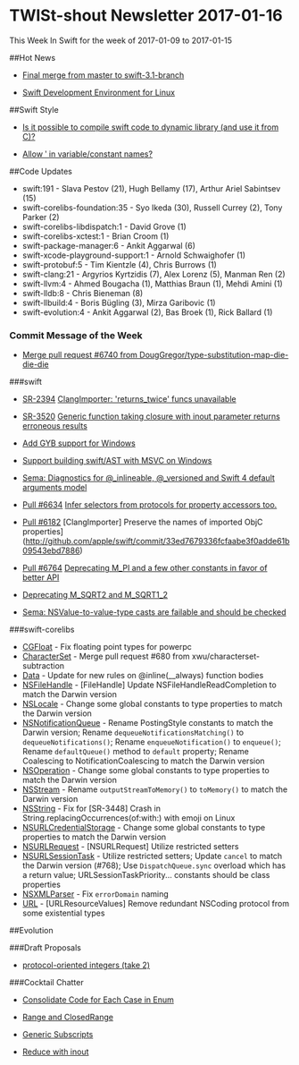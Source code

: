 # TWISt-shout Newsletter 2017-01-16
This Week In Swift for the week of 2017-01-09 to 2017-01-15

##Hot News

* [Final merge from master to swift-3.1-branch](https://lists.swift.org/pipermail/swift-dev/Week-of-Mon-20170109/003823.html)

* [Swift Development Environment for Linux](https://lists.swift.org/pipermail/swift-server-dev/Week-of-Mon-20170109/000220.html)

##Swift Style

* [Is it possible to compile swift code to dynamic library (and use it from C)?](https://lists.swift.org/pipermail/swift-users/Week-of-Mon-20170109/004384.html)

* [Allow ʹ in variable/constant names?](https://lists.swift.org/pipermail/swift-evolution/Week-of-Mon-20170109/030104.html)

##Code Updates

* swift:191 - Slava Pestov (21), Hugh Bellamy (17), Arthur Ariel Sabintsev (15)
* swift-corelibs-foundation:35 - Syo Ikeda (30), Russell Currey (2), Tony Parker (2)
* swift-corelibs-libdispatch:1 - David Grove (1)
* swift-corelibs-xctest:1 - Brian Croom (1)
* swift-package-manager:6 - Ankit Aggarwal (6)
* swift-xcode-playground-support:1 - Arnold Schwaighofer (1)
* swift-protobuf:5 - Tim Kientzle (4), Chris Burrows (1)
* swift-clang:21 - Argyrios Kyrtzidis (7), Alex Lorenz (5), Manman Ren (2)
* swift-llvm:4 - Ahmed Bougacha (1), Matthias Braun (1), Mehdi Amini (1)
* swift-lldb:8 - Chris Bieneman (8)
* swift-llbuild:4 - Boris Bügling (3), Mirza Garibovic (1)
* swift-evolution:4 - Ankit Aggarwal (2), Bas Broek (1), Rick Ballard (1)

### Commit Message of the Week

* [Merge pull request #6740 from DougGregor/type-substitution-map-die-die-die](http://github.com/apple/swift/commit/e6ea5c00f3a56a38d1ec35b3c5e63614caa52f60)

###swift

* [SR-2394](https://bugs.swift.org/browse/SR-2394) [ClangImporter: 'returns_twice' funcs unavailable](http://github.com/apple/swift/commit/a9439bb2422ab7320619c8836b35b925a2c5fd2a)

* [SR-3520](https://bugs.swift.org/browse/SR-3520) [Generic function taking closure with inout parameter returns erroneous results](http://github.com/apple/swift/commit/c04c6c9c61d149b3a46311df770eb70cfaa67bff)

* [Add GYB support for Windows](http://github.com/apple/swift/commit/ab0e9441b47bd30162cfbbcec8e46ea6414d71ea)

* [Support building swift/AST with MSVC on Windows](http://github.com/apple/swift/commit/55f979c6d49de7f69dbd25149dba2cc54d197c14)

* [Sema: Diagnostics for @_inlineable, @_versioned and Swift 4 default arguments model](http://github.com/apple/swift/commit/d65d1d25f9a9248ac28494070e7246e603f60c43)

* [Pull #6634](https://github.com/apple/swift/pull/6634) [Infer selectors from protocols for property accessors too.](http://github.com/apple/swift/commit/1f2121377ea66c89a1f9560342d1896b480a2d6a)

* [Pull #6182](https://github.com/apple/swift/pull/6182) [ClangImporter] Preserve the names of imported ObjC properties](http://github.com/apple/swift/commit/33ed7679336fcfaabe3f0adde61b09543ebd7886)

* [Pull #6764](https://github.com/apple/swift/pull/6764) [Deprecating M_PI and a few other constants in favor of better API](http://github.com/apple/swift/commit/0d0dc79ce8a232f6e990864aa61ff140fbc74a7b)

* [Deprecating M_SQRT2 and M_SQRT1_2](http://github.com/apple/swift/commit/a1c5a0b52836337d31bc3d2220daf7fedc64c769)

* [Sema: NSValue-to-value-type casts are failable and should be checked](http://github.com/apple/swift/commit/c03371afc12ceaefdf4f8de06ecf0bf76f40ece9)

###swift-corelibs

* [CGFloat](https://github.com/apple/swift-corelibs-foundation/commits/master/Foundation/CGFloat.swift) - Fix floating point types for powerpc
* [CharacterSet](https://github.com/apple/swift-corelibs-foundation/commits/master/Foundation/CharacterSet.swift) - Merge pull request #680 from xwu/characterset-subtraction
* [Data](https://github.com/apple/swift-corelibs-foundation/commits/master/Foundation/Data.swift) - Update for new rules on @inline(__always) function bodies
* [NSFileHandle](https://github.com/apple/swift-corelibs-foundation/commits/master/Foundation/NSFileHandle.swift) - [FileHandle] Update NSFileHandleReadCompletion to match the Darwin version
* [NSLocale](https://github.com/apple/swift-corelibs-foundation/commits/master/Foundation/NSLocale.swift) - Change some global constants to type properties to match the Darwin version
* [NSNotificationQueue](https://github.com/apple/swift-corelibs-foundation/commits/master/Foundation/NSNotificationQueue.swift) - Rename PostingStyle constants to match the Darwin version; Rename `dequeueNotificationsMatching()` to `dequeueNotifications()`; Rename `enqueueNotification()` to `enqueue()`; Rename `defaultQueue()` method to `default` property; Rename Coalescing to NotificationCoalescing to match the Darwin version
* [NSOperation](https://github.com/apple/swift-corelibs-foundation/commits/master/Foundation/NSOperation.swift) - Change some global constants to type properties to match the Darwin version
* [NSStream](https://github.com/apple/swift-corelibs-foundation/commits/master/Foundation/NSStream.swift) - Rename `outputStreamToMemory()` to `toMemory()` to match the Darwin version
* [NSString](https://github.com/apple/swift-corelibs-foundation/commits/master/Foundation/NSString.swift) - Fix for [SR-3448] Crash in String.replacingOccurrences(of:with:) with emoji on Linux
* [NSURLCredentialStorage](https://github.com/apple/swift-corelibs-foundation/commits/master/Foundation/NSURLCredentialStorage.swift) - Change some global constants to type properties to match the Darwin version
* [NSURLRequest](https://github.com/apple/swift-corelibs-foundation/commits/master/Foundation/NSURLRequest.swift) - [NSURLRequest] Utilize restricted setters
* [NSURLSessionTask](https://github.com/apple/swift-corelibs-foundation/commits/master/Foundation/NSURLSession/NSURLSessionTask.swift) - Utilize restricted setters; Update `cancel` to match the Darwin version (#768); Use `DispatchQueue.sync` overload which has a return value; URLSessionTaskPriority... constants should be class properties
* [NSXMLParser](https://github.com/apple/swift-corelibs-foundation/commits/master/Foundation/NSXMLParser.swift) - Fix `errorDomain` naming
* [URL](https://github.com/apple/swift-corelibs-foundation/commits/master/Foundation/URL.swift) - [URLResourceValues] Remove redundant NSCoding protocol from some existential types

##Evolution
  
###Draft Proposals

* [protocol-oriented integers (take 2)](https://lists.swift.org/pipermail/swift-evolution/Week-of-Mon-20170109/030191.html)

###Cocktail Chatter

* [Consolidate Code for Each Case in Enum](https://lists.swift.org/pipermail/swift-evolution/Week-of-Mon-20170109/030041.html)

* [Range and ClosedRange](https://lists.swift.org/pipermail/swift-evolution/Week-of-Mon-20170109/030139.html)

* [Generic Subscripts](https://lists.swift.org/pipermail/swift-evolution/Week-of-Mon-20170109/030064.html)

* [Reduce with inout](https://lists.swift.org/pipermail/swift-evolution/Week-of-Mon-20170116/030300.html)


